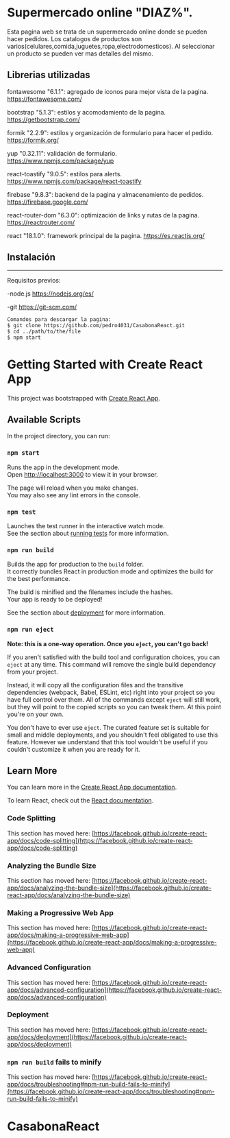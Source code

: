 # Supermercado online "DIAZ%".

Esta pagina web se trata de un supermercado online donde se pueden hacer pedidos.
Los catalogos de productos son varios(celulares,comida,juguetes,ropa,electrodomesticos). Al seleccionar un producto se pueden ver mas detalles del mismo.

## Librerias utilizadas

fontawesome "6.1.1": agregado de iconos para mejor vista de la pagina. https://fontawesome.com/

bootstrap "5.1.3": estilos y acomodamiento de la pagina. https://getbootstrap.com/

formik "2.2.9": estilos y organización de formulario para hacer el pedido. https://formik.org/

yup "0.32.11": validación de formulario. https://www.npmjs.com/package/yup

react-toastify "9.0.5": estilos para alerts. https://www.npmjs.com/package/react-toastify

firebase "9.8.3": backend de la pagina y almacenamiento de pedidos. https://firebase.google.com/

react-router-dom "6.3.0": optimización de links y rutas de la pagina. https://reactrouter.com/

react "18.1.0": framework principal de la pagina. https://es.reactjs.org/

## Instalación

---

Requisitos previos:

-node.js https://nodejs.org/es/

-git https://git-scm.com/

```
Comandos para descargar la pagina:
$ git clone https://github.com/pedro4031/CasabonaReact.git
$ cd ../path/to/the/file
$ npm start
```

# Getting Started with Create React App

This project was bootstrapped with [Create React App](https://github.com/facebook/create-react-app).

## Available Scripts

In the project directory, you can run:

### `npm start`

Runs the app in the development mode.\
Open [http://localhost:3000](http://localhost:3000) to view it in your browser.

The page will reload when you make changes.\
You may also see any lint errors in the console.

### `npm test`

Launches the test runner in the interactive watch mode.\
See the section about [running tests](https://facebook.github.io/create-react-app/docs/running-tests) for more information.

### `npm run build`

Builds the app for production to the `build` folder.\
It correctly bundles React in production mode and optimizes the build for the best performance.

The build is minified and the filenames include the hashes.\
Your app is ready to be deployed!

See the section about [deployment](https://facebook.github.io/create-react-app/docs/deployment) for more information.

### `npm run eject`

**Note: this is a one-way operation. Once you `eject`, you can't go back!**

If you aren't satisfied with the build tool and configuration choices, you can `eject` at any time. This command will remove the single build dependency from your project.

Instead, it will copy all the configuration files and the transitive dependencies (webpack, Babel, ESLint, etc) right into your project so you have full control over them. All of the commands except `eject` will still work, but they will point to the copied scripts so you can tweak them. At this point you're on your own.

You don't have to ever use `eject`. The curated feature set is suitable for small and middle deployments, and you shouldn't feel obligated to use this feature. However we understand that this tool wouldn't be useful if you couldn't customize it when you are ready for it.

## Learn More

You can learn more in the [Create React App documentation](https://facebook.github.io/create-react-app/docs/getting-started).

To learn React, check out the [React documentation](https://reactjs.org/).

### Code Splitting

This section has moved here: [https://facebook.github.io/create-react-app/docs/code-splitting](https://facebook.github.io/create-react-app/docs/code-splitting)

### Analyzing the Bundle Size

This section has moved here: [https://facebook.github.io/create-react-app/docs/analyzing-the-bundle-size](https://facebook.github.io/create-react-app/docs/analyzing-the-bundle-size)

### Making a Progressive Web App

This section has moved here: [https://facebook.github.io/create-react-app/docs/making-a-progressive-web-app](https://facebook.github.io/create-react-app/docs/making-a-progressive-web-app)

### Advanced Configuration

This section has moved here: [https://facebook.github.io/create-react-app/docs/advanced-configuration](https://facebook.github.io/create-react-app/docs/advanced-configuration)

### Deployment

This section has moved here: [https://facebook.github.io/create-react-app/docs/deployment](https://facebook.github.io/create-react-app/docs/deployment)

### `npm run build` fails to minify

This section has moved here: [https://facebook.github.io/create-react-app/docs/troubleshooting#npm-run-build-fails-to-minify](https://facebook.github.io/create-react-app/docs/troubleshooting#npm-run-build-fails-to-minify)

# CasabonaReact
